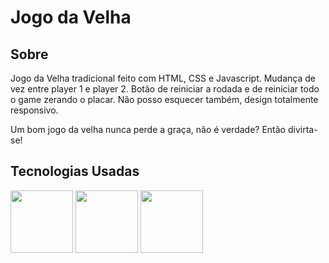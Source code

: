 <h1>Jogo da Velha</h2>

<h2>Sobre</h2>

<p>Jogo da Velha tradicional feito com HTML, CSS e Javascript. Mudança de vez entre player 1 e player 2. Botão de reiniciar a rodada e de reiniciar todo o game zerando o placar. Não posso esquecer também, design totalmente responsivo.</p>
<p>Um bom jogo da velha nunca perde a graça, não é verdade? Então divirta-se!</p>

<h2>Tecnologias Usadas</h2>

<img width="100px" src="https://user-images.githubusercontent.com/85634326/129466078-52ab8e30-b728-4c3e-99f6-1f11ed42ecd6.png"> <img width="100px" src="https://user-images.githubusercontent.com/85634326/129466080-01002450-b2d7-4a54-a076-92c30b256f6f.png"> <img width="100px" src="https://user-images.githubusercontent.com/85634326/129466286-2b64b448-38b2-4e09-a06a-3eb0b5e5b662.png">
